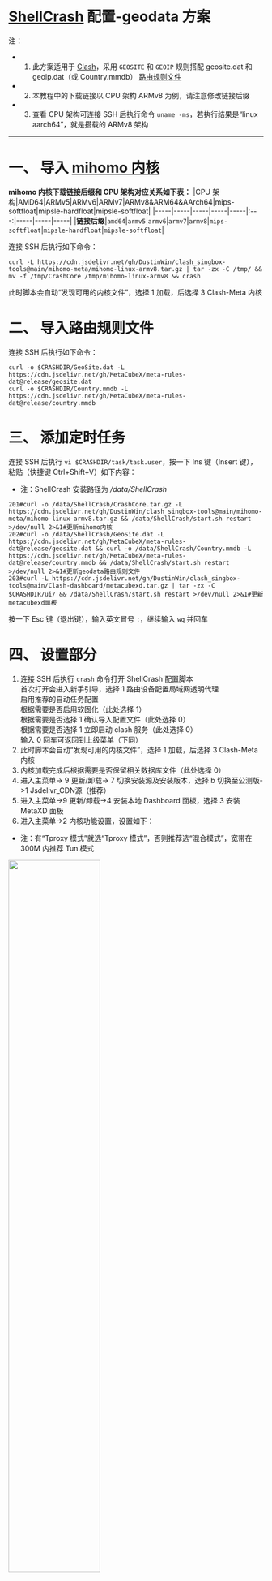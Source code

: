 # [ShellCrash](https://github.com/juewuy/ShellCrash) 配置-geodata 方案
注：
- 1. 此方案适用于 [Clash](https://github.com/Dreamacro/clash)，采用 `GEOSITE` 和 `GEOIP` 规则搭配 geosite.dat 和 geoip.dat（或 Country.mmdb） [路由规则文件](https://github.com/MetaCubeX/meta-rules-dat)
- 2. 本教程中的下载链接以 CPU 架构 ARMv8 为例，请注意修改链接后缀
- 3. 查看 CPU 架构可连接 SSH 后执行命令 `uname -ms`，若执行结果是“linux aarch64”，就是搭载的 ARMv8 架构
---
# 一、 导入 [mihomo 内核](https://github.com/MetaCubeX/mihomo)
**mihomo 内核下载链接后缀和 CPU 架构对应关系如下表：**
|CPU 架构|AMD64|ARMv5|ARMv6|ARMv7|ARMv8&ARM64&AArch64|mips-softfloat|mipsle-hardfloat|mipsle-softfloat|
|-----|-----|-----|-----|-----|:---:|-----|-----|-----|
|**链接后缀**|`amd64`|`armv5`|`armv6`|`armv7`|`armv8`|`mips-softfloat`|`mipsle-hardfloat`|`mipsle-softfloat`|

连接 SSH 后执行如下命令：
```
curl -L https://cdn.jsdelivr.net/gh/DustinWin/clash_singbox-tools@main/mihomo-meta/mihomo-linux-armv8.tar.gz | tar -zx -C /tmp/ && mv -f /tmp/CrashCore /tmp/mihomo-linux-armv8 && crash
```
此时脚本会自动“发现可用的内核文件”，选择 1 加载，后选择 3 Clash-Meta 内核
# 二、 导入路由规则文件
连接 SSH 后执行如下命令：
```
curl -o $CRASHDIR/GeoSite.dat -L https://cdn.jsdelivr.net/gh/MetaCubeX/meta-rules-dat@release/geosite.dat
curl -o $CRASHDIR/Country.mmdb -L https://cdn.jsdelivr.net/gh/MetaCubeX/meta-rules-dat@release/country.mmdb
```
# 三、 添加定时任务
连接 SSH 后执行 `vi $CRASHDIR/task/task.user`，按一下 Ins 键（Insert 键），粘贴（快捷键 Ctrl+Shift+V）如下内容：
- 注：ShellCrash 安装路径为 */data/ShellCrash*

```
201#curl -o /data/ShellCrash/CrashCore.tar.gz -L https://cdn.jsdelivr.net/gh/DustinWin/clash_singbox-tools@main/mihomo-meta/mihomo-linux-armv8.tar.gz && /data/ShellCrash/start.sh restart >/dev/null 2>&1#更新mihomo内核
202#curl -o /data/ShellCrash/GeoSite.dat -L https://cdn.jsdelivr.net/gh/MetaCubeX/meta-rules-dat@release/geosite.dat && curl -o /data/ShellCrash/Country.mmdb -L https://cdn.jsdelivr.net/gh/MetaCubeX/meta-rules-dat@release/country.mmdb && /data/ShellCrash/start.sh restart >/dev/null 2>&1#更新geodata路由规则文件
203#curl -L https://cdn.jsdelivr.net/gh/DustinWin/clash_singbox-tools@main/Clash-dashboard/metacubexd.tar.gz | tar -zx -C $CRASHDIR/ui/ && /data/ShellCrash/start.sh restart >/dev/null 2>&1#更新metacubexd面板
```
按一下 Esc 键（退出键），输入英文冒号 `:`，继续输入 `wq` 并回车
# 四、 设置部分
1. 连接 SSH 后执行 `crash` 命令打开 ShellCrash 配置脚本  
首次打开会进入新手引导，选择 1 路由设备配置局域网透明代理  
启用推荐的自动任务配置  
根据需要是否启用软固化（此处选择 1）  
根据需要是否选择 1 确认导入配置文件（此处选择 0）  
根据需要是否选择 1 立即启动 clash 服务（此处选择 0）  
输入 0 回车可返回到上级菜单（下同）  
2. 此时脚本会自动“发现可用的内核文件”，选择 1 加载，后选择 3 Clash-Meta 内核
3. 内核加载完成后根据需要是否保留相关数据库文件（此处选择 0）
4. 进入主菜单-> 9 更新/卸载-> 7 切换安装源及安装版本，选择 b 切换至公测版->1 Jsdelivr_CDN源（推荐）
5. 进入主菜单->9 更新/卸载->4 安装本地 Dashboard 面板，选择 3 安装 MetaXD 面板
6. 进入主菜单->2 内核功能设置，设置如下：
- 注：有“Tproxy 模式”就选“Tproxy 模式”，否则推荐选“混合模式”，宽带在 300M 内推荐 Tun 模式  
<img src="https://github.com/DustinWin/clash_singbox-tutorials/assets/45238096/4dc6dea5-3715-4c2a-ba83-3537c6797625" width="60%"/>

7. 进入主菜单->2 内核功能设置->2 切换 DNS 运行模式->4 DNS 进阶设置，选择 4 一键配置加密（推荐）
8. 进入主菜单->4 内核启动设置，选择 1 允许 ShellCrash 开机启动（若重启路由器后服务没有自动运行，可“设置自启延时”为 30 秒）
9. 进入主菜单->5 配置自动任务->1 添加自动任务，可以看到末尾就有上述添加的定时任务，输入对应的数字并回车后可设置执行条件
10. 进入主菜单->6 导入配置文件->2 在线获取完整配置文件，粘贴《[生成带有自定义策略组和规则的 Clash 配置文件直链-geodata 方案](https://github.com/DustinWin/clash_singbox-tutorials/blob/main/%E6%95%99%E7%A8%8B%E5%90%88%E9%9B%86/Clash/%E5%9F%BA%E7%A1%80%E7%AF%87/%E7%94%9F%E6%88%90%E5%B8%A6%E6%9C%89%E8%87%AA%E5%AE%9A%E4%B9%89%E7%AD%96%E7%95%A5%E7%BB%84%E5%92%8C%E8%A7%84%E5%88%99%E7%9A%84%20Clash%20%E9%85%8D%E7%BD%AE%E6%96%87%E4%BB%B6%E7%9B%B4%E9%93%BE-geodata%20%E6%96%B9%E6%A1%88.md)》中生成的配置文件 .yaml 文件直链，启动服务即可
11. 访问 Dashboard 面板 [http://192.168.31.1:9999/ui](http://192.168.31.1:9999/ui)，首次打开需要添加“后端地址”，输入 `http://192.168.31.1:9999` 并点击“添加”即可  
<img src="https://github.com/DustinWin/clash-tutorials/assets/45238096/91ebae62-df79-4d1d-9998-d47adb69cf43" width="60%"/>

12. 进入 Dashboard 面板->代理->代理提供者，点击“转圈图标”（Update），也可手动更新节点
